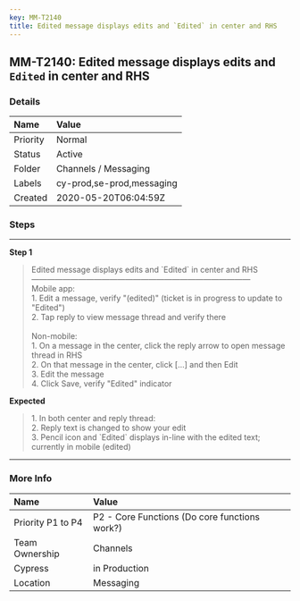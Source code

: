 ```yaml
---
key: MM-T2140
title: Edited message displays edits and `Edited` in center and RHS
---
```


## MM-T2140: Edited message displays edits and `Edited` in center and RHS

### Details

| Name     | Value                     |
| :------- | :------------------------ |
| Priority | Normal                    |
| Status   | Active                    |
| Folder   | Channels / Messaging      |
| Labels   | cy-prod,se-prod,messaging |
| Created  | 2020-05-20T06:04:59Z      |

### Steps

<hr/>

**Step 1**

> <article>Edited message displays edits and `Edited` in center and RHS<br />————————————————————————————<br />Mobile app:<br />1. Edit a message, verify "(edited)" (ticket is in progress to update to "Edited")<br />2. Tap reply to view message thread and verify there<br /><br />Non-mobile:<br />1. On a message in the center, click the reply arrow to open message thread in RHS<br />2. On that message in the center, click [...] and then Edit<br />3. Edit the message<br />4. Click Save, verify "Edited" indicator</article>

**Expected**

> <article>1. In both center and reply thread:<br />2. Reply text is changed to show your edit<br />3. Pencil icon and `Edited` displays in-line with the edited text; currently in mobile (edited) </article>

<hr/>

### More Info

| Name              | Value                                         |
| :---------------- | :-------------------------------------------- |
| Priority P1 to P4 | P2 - Core Functions (Do core functions work?) |
| Team Ownership    | Channels                                      |
| Cypress           | in Production                                 |
| Location          | Messaging                                     |

